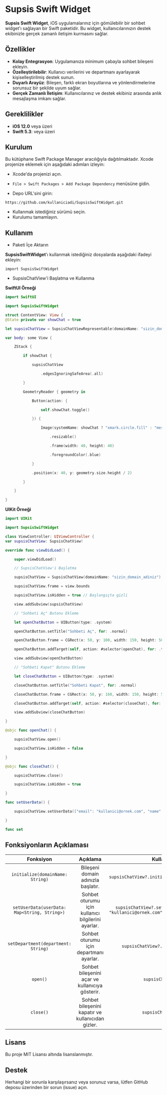 # Supsis Swift Widget

**Supsis Swift Widget**, iOS uygulamalarınız için gömülebilir bir sohbet widget'ı sağlayan bir Swift paketidir. Bu widget, kullanıcılarınızın destek ekibinizle gerçek zamanlı iletişim kurmasını sağlar.

## Özellikler

- **Kolay Entegrasyon**: Uygulamanıza minimum çabayla sohbet bileşeni ekleyin.
- **Özelleştirilebilir**: Kullanıcı verilerini ve departmanı ayarlayarak kişiselleştirilmiş destek sunun.
- **Duyarlı Arayüz**: Bileşen, farklı ekran boyutlarına ve yönlendirmelerine sorunsuz bir şekilde uyum sağlar.
- **Gerçek Zamanlı İletişim**: Kullanıcılarınız ve destek ekibiniz arasında anlık mesajlaşma imkanı sağlar.

## Gereklilikler

- **iOS 12.0** veya üzeri
- **Swift 5.3**: veya üzeri

## Kurulum

Bu kütüphane Swift Package Manager aracılığıyla dağıtılmaktadır. Xcode projenize eklemek için aşağıdaki adımları izleyin:

- Xcode'da projenizi açın.

- ```File > Swift Packages > Add Package Dependency``` menüsüne gidin.

- Depo URL'sini girin:
  
```ardunio
https://github.com/kullaniciadi/SupsisSwiftWidget.git
```

- Kullanmak istediğiniz sürümü seçin.
- Kurulumu tamamlayın.

## Kullanım

- Paketi İçe Aktarın
  
**SupsisSwiftWidget**'ı kullanmak istediğiniz dosyalarda aşağıdaki ifadeyi ekleyin:

```import SupsisSwiftWidget```

- SupsisChatView'i Başlatma ve Kullanma

**SwiftUI Örneği**

```swift
import SwiftUI

import SupsisSwiftWidget

struct ContentView: View {
@State private var showChat = true

let supsisChatView = SupsisChatViewRepresentable(domainName: "sizin_domain_adiniz")

var body: some View {

    ZStack {

        if showChat {

            supsisChatView

                .edgesIgnoringSafeArea(.all)

        }

        GeometryReader { geometry in

            Button(action: {

                self.showChat.toggle()

            }) {

                Image(systemName: showChat ? "xmark.circle.fill" : "message.circle.fill")

                    .resizable()

                    .frame(width: 40, height: 40)

                    .foregroundColor(.blue)

            }

            .position(x: 40, y: geometry.size.height / 2)

        }

    }

}
```

**UIKit Örneği**

```swift
import UIKit

import SupsisSwiftWidget

class ViewController: UIViewController {
var supsisChatView: SupsisChatView!

override func viewDidLoad() {

    super.viewDidLoad()

    // SupsisChatView'i Başlatma

    supsisChatView = SupsisChatView(domainName: "sizin_domain_adiniz")

    supsisChatView.frame = view.bounds

    supsisChatView.isHidden = true // Başlangıçta gizli

    view.addSubview(supsisChatView)

    // "Sohbeti Aç" Butonu Ekleme

    let openChatButton = UIButton(type: .system)

    openChatButton.setTitle("Sohbeti Aç", for: .normal)

    openChatButton.frame = CGRect(x: 50, y: 100, width: 150, height: 50)

    openChatButton.addTarget(self, action: #selector(openChat), for: .touchUpInside)

    view.addSubview(openChatButton)

    // "Sohbeti Kapat" Butonu Ekleme

    let closeChatButton = UIButton(type: .system)

    closeChatButton.setTitle("Sohbeti Kapat", for: .normal)

    closeChatButton.frame = CGRect(x: 50, y: 160, width: 150, height: 50)

    closeChatButton.addTarget(self, action: #selector(closeChat), for: .touchUpInside)

    view.addSubview(closeChatButton)

}

@objc func openChat() {

    supsisChatView.open()

    supsisChatView.isHidden = false

}

@objc func closeChat() {

    supsisChatView.close()

    supsisChatView.isHidden = true

}

func setUserData() {

    supsisChatView.setUserData(["email": "kullanici@ornek.com", "name": "Ahmet Yılmaz"])

}

func set
```

## Fonksiyonların Açıklaması

| Fonksiyon | Açıklama    | Kullanım Örneği    |
| :-----: | :---: | :---: |
| ```initialize(domainName: String)``` | Bileşeni domain adınızla başlatır.   | ```supsisChatView?.initialize("sizin_domain_adiniz")```   |
| ```setUserData(userData: Map<String, String>)``` | Sohbet oturumu için kullanıcı bilgilerini ayarlar.   | ```supsisChatView?.setUserData(mapOf("email" to "kullanici@ornek.com", "name" to "Ahmet Yılmaz"))```   |
| ```setDepartment(department: String)``` | Sohbet oturumu için departmanı ayarlar.   | ```supsisChatView?.setDepartment("Destek")```   |
| ```open()``` | Sohbet bileşenini açar ve kullanıcıya gösterir.   | ```supsisChatView?.open()```   |
| ```close()``` | Sohbet bileşenini kapatır ve kullanıcıdan gizler.   | ```supsisChatView?.close()```   |

## Lisans

Bu proje MIT Lisansı altında lisanslanmıştır.

## Destek
Herhangi bir sorunla karşılaşırsanız veya sorunuz varsa, lütfen GitHub deposu üzerinden bir sorun (issue) açın.

